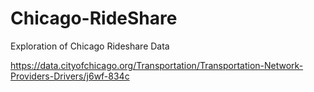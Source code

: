 # Chicago-RideShare
Exploration of Chicago Rideshare Data

https://data.cityofchicago.org/Transportation/Transportation-Network-Providers-Drivers/j6wf-834c
